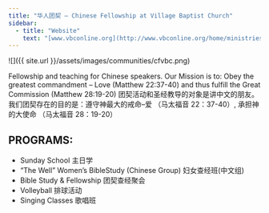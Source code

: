```yaml
---
title: "华人团契 – Chinese Fellowship at Village Baptist Church"
sidebar:
  - title: "Website"
    text: "[www.vbconline.org](http://www.vbconline.org/home/ministries/ethnic/chinese-fellowship/)"
---
```


![]({{ site.url }}/assets/images/communities/cfvbc.png)

Fellowship and teaching for Chinese speakers.  Our Mission is to: Obey the greatest commandment – Love (Matthew 22:37-40) and thus fulfill the Great Commission (Matthew 28:19-20) 团契活动和圣经教导的对象是讲中文的朋友。我们团契存在的目的是：遵守神最大的戒命–爱 （马太福音 22：37-40）, 承担神的大使命 （马太福音 28：19-20）

## PROGRAMS:
- Sunday School 主日学
- “The Well” Women’s BibleStudy (Chinese Group) 妇女查经班(中文组)
- Bible Study & Fellowship 团契查经聚会
- Volleyball 排球活动
- Singing Classes  歌唱班

